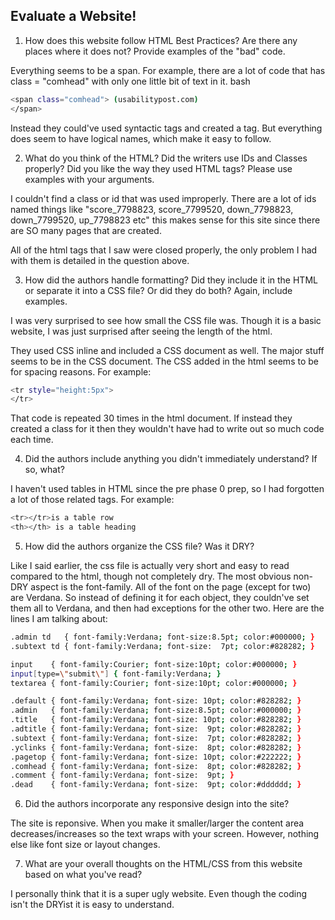 ## Evaluate a Website! 
 
1) How does this website follow HTML Best Practices? Are there any places where 
it does not?  Provide examples of the "bad" code.

Everything seems to be a span. For example, there are a lot of code that has class = "comhead" with only one little bit of text in it. 
bash 
```bash 
<span class="comhead"> (usabilitypost.com) 
</span>
```

Instead they could've used syntactic tags and created a <comhead></comhead> tag.
But everything does seem to have logical names, which make it easy to follow.

 
2) What do you think of the HTML? Did the writers use IDs and Classes properly? 
Did you like the way they used HTML tags?  Please use examples with your arguments.


I couldn't find a class or id that was used improperly. There are a lot of ids named things like "score_7798823, score_7799520,  down_7798823, down_7799520, up_7798823 etc" this makes sense for this site since there are SO many pages that are created. 

All of the html tags that I saw were closed properly, the only problem I had with them is detailed in the question above. 



 
3) How did the authors handle formatting? Did they include it in the HTML or 
separate it into a CSS file? Or did they do both?  Again, include examples.

I was very surprised to see how small the CSS file was. Though it is a basic website, I was just surprised after seeing the length of the html. 

They used CSS inline and included a CSS document as well. The major stuff seems to be in the CSS document. The CSS added in the html seems to be for spacing reasons. For example: 
```bash 
<tr style="height:5px">
</tr>
```

That code is repeated 30 times in the html document. If instead they created a class for it then they wouldn't have had to write out so much code each time. 


4) Did the authors include anything you didn't immediately understand? 
If so, what?

I haven't used tables in HTML since the pre phase 0 prep, so I had forgotten a lot of those related tags. For example: 
```bash 
<tr></tr>is a table row 
<th></th> is a table heading
```

5) How did the authors organize the CSS file? Was it DRY?

Like I said earlier, the css file is actually very short and easy to read compared to the html, though not completely dry. 
The most obvious non-DRY aspect is the font-family. All of the font on the page (except for two) are Verdana. So instead of defining it for each object, they couldn've set them all to Verdana, and then had exceptions for the other two. Here are the lines I am talking about:
```bash 
.admin td   { font-family:Verdana; font-size:8.5pt; color:#000000; }
.subtext td { font-family:Verdana; font-size:  7pt; color:#828282; }

input    { font-family:Courier; font-size:10pt; color:#000000; }
input[type=\"submit\"] { font-family:Verdana; }
textarea { font-family:Courier; font-size:10pt; color:#000000; }

.default { font-family:Verdana; font-size: 10pt; color:#828282; }
.admin   { font-family:Verdana; font-size:8.5pt; color:#000000; }
.title   { font-family:Verdana; font-size: 10pt; color:#828282; }
.adtitle { font-family:Verdana; font-size:  9pt; color:#828282; }
.subtext { font-family:Verdana; font-size:  7pt; color:#828282; }
.yclinks { font-family:Verdana; font-size:  8pt; color:#828282; }
.pagetop { font-family:Verdana; font-size: 10pt; color:#222222; }
.comhead { font-family:Verdana; font-size:  8pt; color:#828282; }
.comment { font-family:Verdana; font-size:  9pt; }
.dead    { font-family:Verdana; font-size:  9pt; color:#dddddd; }
```


6) Did the authors incorporate any responsive design into the site?

The site is reponsive. When you make it smaller/larger the content area decreases/increases so the text wraps with your screen. However, nothing else like font size or layout changes. 
 
7) What are your overall thoughts on the HTML/CSS from this website based on 
what you've read?

I personally think that it is a super ugly website. Even though the coding isn't the DRYist it is easy to understand.

